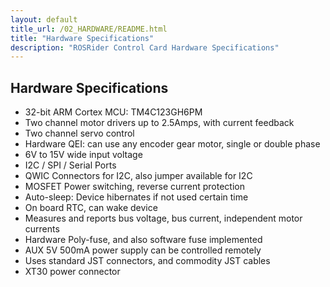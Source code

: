 ```yaml
---
layout: default
title_url: /02_HARDWARE/README.html
title: "Hardware Specifications"
description: "ROSRider Control Card Hardware Specifications"
---
```


## Hardware Specifications

- 32-bit ARM Cortex MCU: TM4C123GH6PM
- Two channel motor drivers up to 2.5Amps, with current feedback
- Two channel servo control
- Hardware QEI: can use any encoder gear motor, single or double phase
- 6V to 15V wide input voltage
- I2C / SPI / Serial Ports
- QWIC Connectors for I2C, also jumper available for I2C
- MOSFET Power switching, reverse current protection
- Auto-sleep: Device hibernates if not used certain time
- On board RTC, can wake device
- Measures and reports bus voltage, bus current, independent motor currents
- Hardware Poly-fuse, and also software fuse implemented
- AUX 5V 500mA power supply can be controlled remotely
- Uses standard JST connectors, and commodity JST cables
- XT30 power connector
